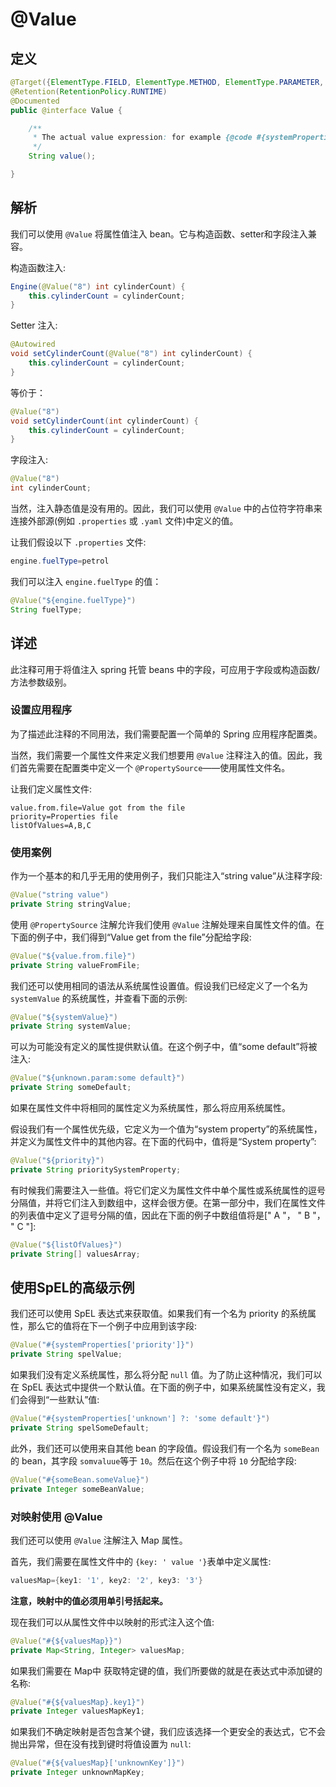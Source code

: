 # @Value

## 定义

```java
@Target({ElementType.FIELD, ElementType.METHOD, ElementType.PARAMETER, ElementType.ANNOTATION_TYPE})
@Retention(RetentionPolicy.RUNTIME)
@Documented
public @interface Value {

    /**
     * The actual value expression: for example {@code #{systemProperties.myProp}}.
     */
    String value();

}
```

## 解析

我们可以使用 `@Value` 将属性值注入 bean。它与构造函数、setter和字段注入兼容。

构造函数注入:

```java
Engine(@Value("8") int cylinderCount) {
    this.cylinderCount = cylinderCount;
}
```

Setter 注入:

```java
@Autowired
void setCylinderCount(@Value("8") int cylinderCount) {
    this.cylinderCount = cylinderCount;
}
```

等价于：

```java
@Value("8")
void setCylinderCount(int cylinderCount) {
    this.cylinderCount = cylinderCount;
}
```

字段注入:

```java
@Value("8")
int cylinderCount;
```

当然，注入静态值是没有用的。因此，我们可以使用 `@Value` 中的占位符字符串来连接外部源\(例如 `.properties` 或 `.yaml` 文件\)中定义的值。

让我们假设以下 `.properties` 文件:

```java
engine.fuelType=petrol
```

我们可以注入 `engine.fuelType`  的值：

```java
@Value("${engine.fuelType}")
String fuelType;
```

## 详述

此注释可用于将值注入 spring 托管 beans 中的字段，可应用于字段或构造函数/方法参数级别。

### 设置应用程序

为了描述此注释的不同用法，我们需要配置一个简单的 Spring 应用程序配置类。

当然，我们需要一个属性文件来定义我们想要用 `@Value` 注释注入的值。因此，我们首先需要在配置类中定义一个 `@PropertySource`——使用属性文件名。

让我们定义属性文件:

```
value.from.file=Value got from the file
priority=Properties file
listOfValues=A,B,C
```

### 使用案例

作为一个基本的和几乎无用的使用例子，我们只能注入“string value”从注释字段:

```java
@Value("string value")
private String stringValue;
```

使用 `@PropertySource` 注解允许我们使用 `@Value` 注解处理来自属性文件的值。在下面的例子中，我们得到“Value get from the file”分配给字段:

```java
@Value("${value.from.file}")
private String valueFromFile;
```

我们还可以使用相同的语法从系统属性设置值。假设我们已经定义了一个名为 `systemValue` 的系统属性，并查看下面的示例:

```java
@Value("${systemValue}")
private String systemValue;
```

可以为可能没有定义的属性提供默认值。在这个例子中，值“some default”将被注入:

```java
@Value("${unknown.param:some default}")
private String someDefault;
```

如果在属性文件中将相同的属性定义为系统属性，那么将应用系统属性。

假设我们有一个属性优先级，它定义为一个值为“system property”的系统属性，并定义为属性文件中的其他内容。在下面的代码中，值将是“System property”:

```java
@Value("${priority}")
private String prioritySystemProperty;
```

有时候我们需要注入一些值。将它们定义为属性文件中单个属性或系统属性的逗号分隔值，并将它们注入到数组中，这样会很方便。在第一部分中，我们在属性文件的列表值中定义了逗号分隔的值，因此在下面的例子中数组值将是\[" A "， " B "， " C "\]:

```java
@Value("${listOfValues}")
private String[] valuesArray;
```

## 使用SpEL的高级示例

我们还可以使用 SpEL 表达式来获取值。如果我们有一个名为 priority 的系统属性，那么它的值将在下一个例子中应用到该字段:

```java
@Value("#{systemProperties['priority']}")
private String spelValue;
```

如果我们没有定义系统属性，那么将分配 `null` 值。为了防止这种情况，我们可以在 SpEL 表达式中提供一个默认值。在下面的例子中，如果系统属性没有定义，我们会得到“一些默认”值:

```java
@Value("#{systemProperties['unknown'] ?: 'some default'}")
private String spelSomeDefault;
```

此外，我们还可以使用来自其他 bean 的字段值。假设我们有一个名为 `someBean` 的 bean，其字段 `somvaluue`等于 `10`。然后在这个例子中将 `10` 分配给字段:

```java
@Value("#{someBean.someValue}")
private Integer someBeanValue;
```

### 对映射使用 @Value

我们还可以使用 `@Value` 注解注入 Map 属性。

首先，我们需要在属性文件中的 `{key: ' value '}`表单中定义属性:

```java
valuesMap={key1: '1', key2: '2', key3: '3'}
```

**注意，映射中的值必须用单引号括起来。**

现在我们可以从属性文件中以映射的形式注入这个值:

```java
@Value("#{${valuesMap}}")
private Map<String, Integer> valuesMap;
```

如果我们需要在 Map中 获取特定键的值，我们所要做的就是在表达式中添加键的名称:

```java
@Value("#{${valuesMap}.key1}")
private Integer valuesMapKey1;
```

如果我们不确定映射是否包含某个键，我们应该选择一个更安全的表达式，它不会抛出异常，但在没有找到键时将值设置为 `null`:

```java
@Value("#{${valuesMap}['unknownKey']}")
private Integer unknownMapKey;
```



